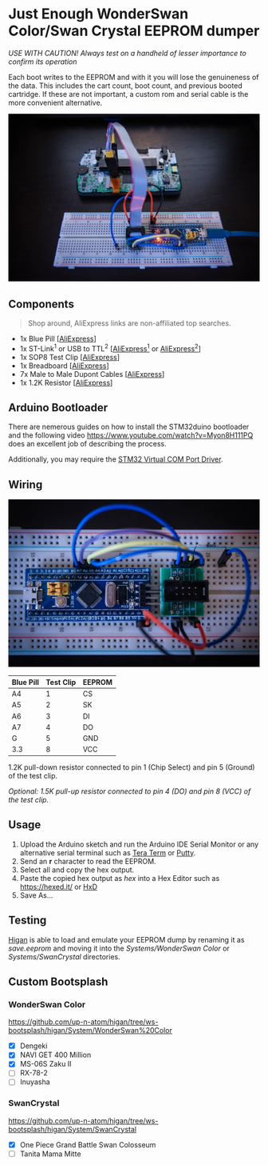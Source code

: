 # Just Enough WonderSwan Color/Swan Crystal EEPROM dumper

_USE WITH CAUTION! Always test on a handheld of lesser importance to confirm its operation_

Each boot writes to the EEPROM and with it you will lose the genuineness of the data. This includes the cart count, boot count, and previous booted cartridge. If these are not important, a custom rom and serial cable is the more convenient alternative.

![Wired](images/wired.jpg?raw=true "Wired")

## Components

> Shop around, AliExpress links are non-affiliated top searches.

* 1x Blue Pill [[AliExpress](https://www.aliexpress.com/item/32792513237.html)]
* 1x ST-Link<sup>1</sup> or USB to TTL<sup>2</sup> [[AliExpress<sup>1</sup>](https://www.aliexpress.com/item/32887597480.html) or [AliExpress<sup>2</sup>](https://www.aliexpress.com/item/32946781917.html)]
* 1x SOP8 Test Clip [[AliExpress](https://www.aliexpress.com/item/32968334401.html)]
* 1x Breadboard [[AliExpress](https://www.aliexpress.com/item/32430469610.html)]
* 7x Male to Male Dupont Cables [[AliExpress](https://www.aliexpress.com/item/4000203371860.html)]
* 1x 1.2K Resistor [[AliExpress](https://www.aliexpress.com/item/32847096736.html)]

## Arduino Bootloader

There are nemerous guides on how to install the STM32duino bootloader and the following video https://www.youtube.com/watch?v=Myon8H111PQ does an excellent job of describing the process.

Additionally, you may require the [STM32 Virtual COM Port Driver](https://www.st.com/en/development-tools/stsw-stm32102.html).

## Wiring

![Wiring](images/wiring.jpg?raw=true "Wiring")

| Blue Pill | Test Clip | EEPROM     |
|-----------|-----------|------------|
| A4        | 1         | CS         |
| A5        | 2         | SK         |
| A6        | 3         | DI         |
| A7        | 4         | DO         |
| G         | 5         | GND        |
| 3.3       | 8         | VCC        |

1.2K pull-down resistor connected to pin 1 (Chip Select) and pin 5 (Ground) of the test clip.

_Optional: 1.5K pull-up resistor connected to pin 4 (DO) and pin 8 (VCC) of the test clip._

## Usage

1. Upload the Arduino sketch and run the Arduino IDE Serial Monitor or any alternative serial terminal such as [Tera Term](https://ttssh2.osdn.jp/index.html.en) or [Putty](https://www.putty.org/).
2. Send an **r** character to read the EEPROM.
3. Select all and copy the hex output.
4. Paste the copied hex output as _hex_ into a Hex Editor such as https://hexed.it/ or [HxD](https://mh-nexus.de/en/hxd/)
5. Save As...

## Testing

[Higan](https://higan.dev/) is able to load and emulate your EEPROM dump by renaming it as _save.eeprom_ and moving it into the _Systems/WonderSwan Color_ or _Systems/SwanCrystal_ directories.

## Custom Bootsplash

### WonderSwan Color

https://github.com/up-n-atom/higan/tree/ws-bootsplash/higan/System/WonderSwan%20Color

* [x] Dengeki
* [x] NAVI GET 400 Million
* [x] MS-06S Zaku II
* [ ] RX-78-2
* [ ] Inuyasha

### SwanCrystal

https://github.com/up-n-atom/higan/tree/ws-bootsplash/higan/System/SwanCrystal

* [x] One Piece Grand Battle Swan Colosseum 
* [ ] Tanita Mama Mitte
